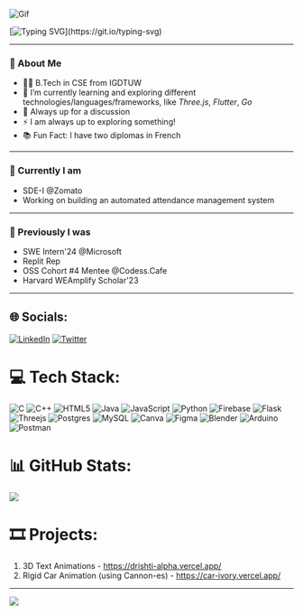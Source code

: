![Gif](https://github.com/Drishti-jain21/Drishti-jain21/assets/100796147/0da89eb6-2c0e-4fe6-8de6-fc1344130b67)

[![Typing SVG](https://readme-typing-svg.herokuapp.com?duration=10000&center=true&vCenter=true&width=800&height=30&lines=Hello+World+!+%2C+Welcome+to+my+Github+Profile.)](https://git.io/typing-svg)

---
### 👧 About Me

- 👨‍💻 B.Tech in CSE from IGDTUW
- 🌱 I’m currently learning and exploring different technologies/languages/frameworks, like *Three.js*, *Flutter*, *Go*
- 👯 Always up for a discussion
- ⚡ I am always up to exploring something!
- 📚 Fun Fact: I have two diplomas in French

--- 

### 🤩 Currently I am

- SDE-I @Zomato
- Working on building an automated attendance management system
---
### 🤩 Previously I was

- SWE Intern'24 @Microsoft
- Replit Rep
- OSS Cohort #4 Mentee @Codess.Cafe
- Harvard WEAmplify Scholar'23

---

## 🌐 Socials:

[![LinkedIn](https://img.shields.io/badge/LinkedIn-%230077B5.svg?logo=linkedin&logoColor=white)](https://linkedin.com/in/https://www.linkedin.com/in/drishti-jain-b5a26b220) [![Twitter](https://img.shields.io/badge/Twitter-%231DA1F2.svg?logo=Twitter&logoColor=white)](https://twitter.com/https://twitter.com/Drishti_2103) 

# 💻 Tech Stack:

![C](https://img.shields.io/badge/c-%2300599C.svg?style=plastic&logo=c&logoColor=white) ![C++](https://img.shields.io/badge/c++-%2300599C.svg?style=plastic&logo=c%2B%2B&logoColor=white) ![HTML5](https://img.shields.io/badge/html5-%23E34F26.svg?style=plastic&logo=html5&logoColor=white) ![Java](https://img.shields.io/badge/java-%23ED8B00.svg?style=plastic&logo=java&logoColor=white) ![JavaScript](https://img.shields.io/badge/javascript-%23323330.svg?style=plastic&logo=javascript&logoColor=%23F7DF1E) ![Python](https://img.shields.io/badge/python-3670A0?style=plastic&logo=python&logoColor=ffdd54) ![Firebase](https://img.shields.io/badge/firebase-%23039BE5.svg?style=plastic&logo=firebase) ![Flask](https://img.shields.io/badge/flask-%23000.svg?style=plastic&logo=flask&logoColor=white) ![Threejs](https://img.shields.io/badge/threejs-black?style=plastic&logo=three.js&logoColor=white) ![Postgres](https://img.shields.io/badge/postgres-%23316192.svg?style=plastic&logo=postgresql&logoColor=white) ![MySQL](https://img.shields.io/badge/mysql-%2300f.svg?style=plastic&logo=mysql&logoColor=white) ![Canva](https://img.shields.io/badge/Canva-%2300C4CC.svg?style=plastic&logo=Canva&logoColor=white) 	![Figma](https://img.shields.io/badge/figma-%23F24E1E.svg?style=plastic&logo=figma&logoColor=white) ![Blender](https://img.shields.io/badge/blender-%23F5792A.svg?style=plastic&logo=blender&logoColor=white) ![Arduino](https://img.shields.io/badge/-Arduino-00979D?style=plastic&logo=Arduino&logoColor=white) ![Postman](https://img.shields.io/badge/Postman-FF6C37?style=plastic&logo=postman&logoColor=white)

# 📊 GitHub Stats:

![](https://github-readme-streak-stats.herokuapp.com/?user=Drishti-jain21&theme=react&hide_border=false)<br/>

# 🎞️ Projects:

1. 3D Text Animations - https://drishti-alpha.vercel.app/
2. Rigid Car Animation (using Cannon-es) - https://car-ivory.vercel.app/

---

[![](https://visitcount.itsvg.in/api?id=Drishti-jain21&icon=0&color=0)](https://visitcount.itsvg.in)
